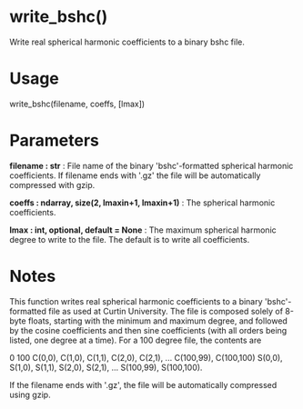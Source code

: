 # write_bshc()

Write real spherical harmonic coefficients to a binary bshc file.

# Usage

write_bshc(filename, coeffs, [lmax])

# Parameters

**filename : str**
:   File name of the binary 'bshc'-formatted spherical harmonic coefficients. If filename ends with '.gz' the file will be automatically compressed with gzip.

**coeffs : ndarray, size(2, lmaxin+1, lmaxin+1)**
:   The spherical harmonic coefficients.

**lmax : int, optional, default = None**
:   The maximum spherical harmonic degree to write to the file. The default is to write all coefficients.

# Notes

This function writes real spherical harmonic coefficients to a binary
'bshc'-formatted file as used at Curtin University. The file is composed
solely of 8-byte floats, starting with the minimum and maximum degree,
and followed by the cosine coefficients and then sine coefficients
(with all orders being listed, one degree at a time). For a 100 degree
file, the contents are

0 100
C(0,0), C(1,0), C(1,1), C(2,0), C(2,1), ... C(100,99), C(100,100)
S(0,0), S(1,0), S(1,1), S(2,0), S(2,1), ... S(100,99), S(100,100).

If the filename ends with '.gz', the file will be automatically
compressed using gzip.
    